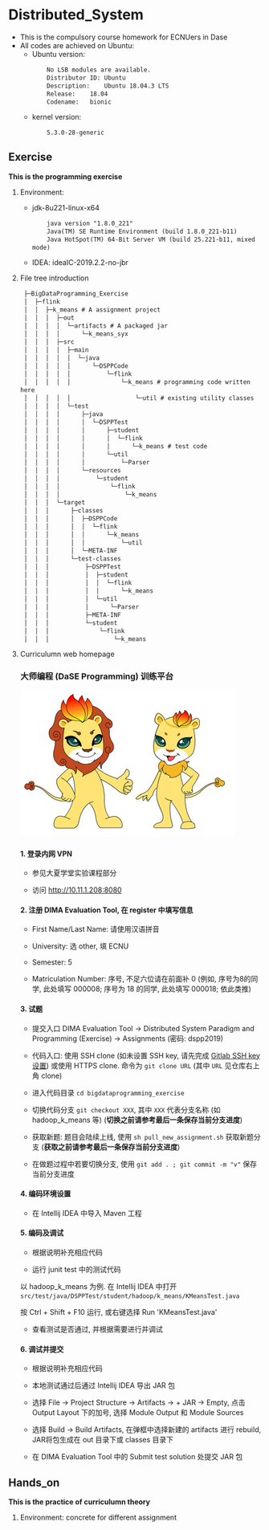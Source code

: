 # Distributed_System
- This is the compulsory course homework for ECNUers in Dase
- All codes are achieved on Ubuntu:
  - Ubuntu version:
    ```
        No LSB modules are available.
        Distributor ID:	Ubuntu
        Description:	Ubuntu 18.04.3 LTS
        Release:	18.04
        Codename:	bionic
    ```
  - kernel version:
    ```
        5.3.0-28-generic
    ```
## Exercise
**This is the programming exercise**
1. Environment: 
   - jdk-8u221-linux-x64
        ```
            java version "1.8.0_221"
            Java(TM) SE Runtime Environment (build 1.8.0_221-b11)
            Java HotSpot(TM) 64-Bit Server VM (build 25.221-b11, mixed mode)
        ```
   - IDEA: ideaIC-2019.2.2-no-jbr
2. File tree introduction
   ```
    ├─BigDataProgramming_Exercise
    │  ├─flink 
    │  │  ├─k_means # A assignment project
    │  │  │  ├─out
    │  │  │  │  └─artifacts # A packaged jar
    │  │  │  │      └─k_means_syx
    │  │  │  ├─src
    │  │  │  │  ├─main
    │  │  │  │  │  └─java
    │  │  │  │  │      └─DSPPCode
    │  │  │  │  │          └─flink
    │  │  │  │  │              └─k_means # programming code written here
    │  │  │  │  │                  └─util # existing utility classes  
    │  │  │  │  └─test
    │  │  │  │      ├─java
    │  │  │  │      │  └─DSPPTest
    │  │  │  │      │      ├─student
    │  │  │  │      │      │  └─flink
    │  │  │  │      │      │      └─k_means # test code
    │  │  │  │      │      └─util
    │  │  │  │      │          └─Parser
    │  │  │  │      └─resources
    │  │  │  │          └─student
    │  │  │  │              └─flink
    │  │  │  │                  └─k_means
    │  │  │  └─target
    │  │  │      ├─classes
    │  │  │      │  ├─DSPPCode
    │  │  │      │  │  └─flink
    │  │  │      │  │      └─k_means
    │  │  │      │  │          └─util
    │  │  │      │  └─META-INF
    │  │  │      └─test-classes
    │  │  │          ├─DSPPTest
    │  │  │          │  ├─student
    │  │  │          │  │  └─flink
    │  │  │          │  │      └─k_means
    │  │  │          │  └─util
    │  │  │          │      └─Parser
    │  │  │          ├─META-INF
    │  │  │          └─student
    │  │  │              └─flink
    │  │  │                  └─k_means
   ```
3. Curriculumn web homepage
    ### 大师编程 (DaSE Programming) 训练平台

    ![](./logo.jpg)

    #### 1. 登录内网 VPN

    - 参见大夏学堂实验课程部分

    - 访问 http://10.11.1.208:8080

    #### 2. 注册 DIMA Evaluation Tool, 在 register 中填写信息

    - First Name/Last Name: 请使用汉语拼音 

    - University: 选 other, 填 ECNU

    - Semester: 5

    - Matriculation Number: 序号, 不足六位请在前面补 0 (例如, 序号为8的同学, 此处填写 000008;
    序号为 18 的同学, 此处填写 000018; 依此类推)

    #### 3. 试题

    - 提交入口 DIMA Evaluation Tool → Distributed System Paradigm and Programming (Exercise) → Assignments (密码: dspp2019)

    - 代码入口: 使用 SSH clone (如未设置 SSH key, 请先完成 [Gitlab SSH key 设置](./SSH.md)) 或使用 HTTPS clone. 命令为 `git clone URL` (其中 `URL` 见仓库右上角 clone)

    - 进入代码目录 `cd bigdataprogramming_exercise`

    - 切换代码分支 `git checkout XXX`, 其中 `XXX` 代表分支名称 (如 hadoop_k_means 等) (**切换之前请参考最后一条保存当前分支进度**)

    - 获取新题: 题目会陆续上线, 使用 `sh pull_new_assignment.sh` 获取新题分支 (**获取之前请参考最后一条保存当前分支进度**)

    - 在做题过程中若要切换分支, 使用 `git add . ; git commit -m "v"` 保存当前分支进度

    #### 4. 编码环境设置

    - 在 Intellij IDEA 中导入 Maven 工程

    #### 5. 编码及调试

    - 根据说明补充相应代码

    - 运行 junit test 中的测试代码

    以 hadoop_k_means 为例. 在 Intellij IDEA 中打开 `src/test/java/DSPPTest/student/hadoop/k_means/KMeansTest.java`

    按 Ctrl + Shift + F10 运行, 或右键选择 Run 'KMeansTest.java'

    - 查看测试是否通过, 并根据需要进行并调试

    #### 6. 调试并提交

    - 根据说明补充相应代码

    - 本地测试通过后通过 Intellij IDEA 导出 JAR 包

    - 选择 File → Project Structure → Artifacts → + JAR → Empty, 点击 Output Layout 下的加号, 选择 Module Output 和 Module Sources

    - 选择 Build → Build Artifacts, 在弹框中选择新建的 artifacts 进行 rebuild, JAR将包生成在 out 目录下或 classes 目录下

    - 在 DIMA Evaluation Tool 中的 Submit test solution 处提交 JAR 包
## Hands_on
**This is the practice of curriculumn theory**
1. Environment: concrete for different assignment

